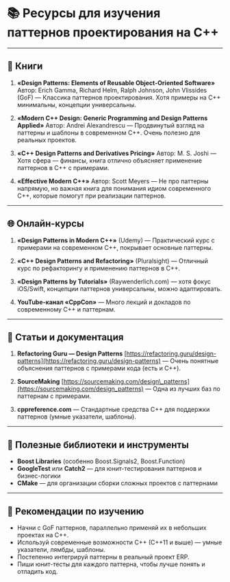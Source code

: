 # 📚 Ресурсы для изучения паттернов проектирования на C++

---

## 📖 Книги

1. **«Design Patterns: Elements of Reusable Object-Oriented Software»**
   Автор: Erich Gamma, Richard Helm, Ralph Johnson, John Vlissides (GoF)
   — Классика паттернов проектирования. Хотя примеры на C++ минимальны, концепции универсальны.

2. **«Modern C++ Design: Generic Programming and Design Patterns Applied»**
   Автор: Andrei Alexandrescu
   — Продвинутый взгляд на паттерны и шаблоны в современном C++. Очень полезно для реальных проектов.

3. **«C++ Design Patterns and Derivatives Pricing»**
   Автор: M. S. Joshi
   — Хотя сфера — финансы, книга отлично объясняет применение паттернов в C++ с примерами.

4. **«Effective Modern C++»**
   Автор: Scott Meyers
   — Не про паттерны напрямую, но важная книга для понимания идиом современного C++, которые помогут при реализации паттернов.

---

## 🌐 Онлайн-курсы

1. **«Design Patterns in Modern C++»** (Udemy)
   — Практический курс с примерами на современном C++, покрывает основные паттерны.

2. **«C++ Design Patterns and Refactoring»** (Pluralsight)
   — Отличный курс по рефакторингу и применению паттернов в C++.

3. **«Design Patterns by Tutorials»** (Raywenderlich.com) — хотя фокус iOS/Swift, концепции паттернов универсальны, можно адаптировать.

4. **YouTube-канал «CppCon»**
   — Много лекций и докладов по современному C++ и паттернам.

---

## 📝 Статьи и документация

1. **Refactoring Guru — Design Patterns**
   [https://refactoring.guru/design-patterns](https://refactoring.guru/design-patterns)
   — Очень понятные объяснения паттернов с примерами кода (есть и C++).

2. **SourceMaking**
   [https://sourcemaking.com/design\_patterns](https://sourcemaking.com/design_patterns)
   — Одна из лучших баз по паттернам с примерами.

3. **cppreference.com**
   — Стандартные средства C++ для поддержки паттернов (умные указатели, шаблоны).

---

## 🔧 Полезные библиотеки и инструменты

* **Boost Libraries** (особенно Boost.Signals2, Boost.Function)
* **GoogleTest** или **Catch2** — для юнит-тестирования паттернов и бизнес-логики
* **CMake** — для организации сборки сложных проектов с паттернами

---

## 📌 Рекомендации по изучению

* Начни с GoF паттернов, параллельно применяй их в небольших проектах на C++.
* Используй современные возможности C++ (C++11 и выше) — умные указатели, лямбды, шаблоны.
* Постепенно интегрируй паттерны в реальный проект ERP.
* Пиши юнит-тесты для каждого паттерна, чтобы лучше понять и отладить код.
